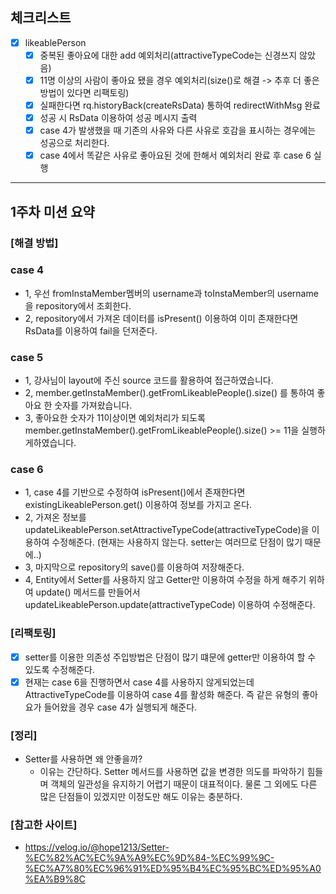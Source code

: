 ## 체크리스트

- [x] likeablePerson
    - [x] 중복된 좋아요에 대한 add 예외처리(attractiveTypeCode는 신경쓰지 않았음)
    - [x] 11명 이상의 사람이 좋아요 됐을 경우 예외처리(size()로 해결 -> 추후 더 좋은방법이 있다면 리팩토링)
    - [x] 실패한다면 rq.historyBack(createRsData) 통하여 redirectWithMsg 완료
    - [x] 성공 시 RsData 이용하여 성공 메시지 출력
    - [x] case 4가 발생했을 때 기존의 사유와 다른 사유로 호감을 표시하는 경우에는 성공으로 처리한다.
    - [x] case 4에서 똑같은 사유로 좋아요된 것에 한해서 예외처리 완료 후 case 6 실행

---
## 1주차 미션 요약

### [해결 방법]

### case 4
- 1, 우선 fromInstaMember멤버의 username과 toInstaMember의 username을 repository에서 조회한다.
- 2, repository에서 가져온 데이터를 isPresent() 이용하여 이미 존재한다면 RsData를 이용하여 fail을 던저준다.

### case 5
- 1, 강사님이 layout에 주신 source 코드를 활용하여 접근하였습니다.
- 2, member.getInstaMember().getFromLikeablePeople().size() 를 통하여 좋아요 한 숫자를 가져왔습니다.
- 3, 좋아요한 숫자가 11이상이면 예외처리가 되도록 member.getInstaMember().getFromLikeablePeople().size() >= 11을 실행하게하였습니다.

### case 6
- 1, case 4를 기반으로 수정하여 isPresent()에서 존재한다면 existingLikeablePerson.get() 이용하여 정보를 가지고 온다.
- 2, 가져온 정보를 updateLikeablePerson.setAttractiveTypeCode(attractiveTypeCode)을 이용하여 수정해준다. (현재는 사용하지 않는다. setter는 여러므로 단점이 많기 때문에..)
- 3, 마지막으로 repository의 save()를 이용하여 저장해준다.
- 4, Entity에서 Setter를 사용하지 않고 Getter만 이용하여 수정을 하게 해주기 위하여 update() 메서드를 만들어서 updateLikeablePerson.update(attractiveTypeCode) 이용하여 수정해준다. 

### [리팩토링]
- [x] setter를 이용한 의존성 주입방법은 단점이 많기 떄문에 getter만 이용하여 할 수 있도록 수정해준다.
- [x] 현재는 case 6을 진행하면서 case 4를 사용하지 않게되었는데 AttractiveTypeCode를 이용하여 case 4를 활성화 해준다. 즉 같은 유형의 좋아요가 들어왔을 경우 case 4가 실행되게 해준다.

### [정리]
- Setter를 사용하면 왜 안좋을까?
  - 이유는 간단하다. Setter 메서드를 사용하면 값을 변경한 의도를 파악하기 힘들며 객체의 일관성을 유지하기 어렵기 때문이 대표적이다. 물론 그 외에도 다른 많은 단점들이 있겠지만 이정도만 해도 이유는 충분하다.
  
### [참고한 사이트]
- https://velog.io/@hope1213/Setter-%EC%82%AC%EC%9A%A9%EC%9D%84-%EC%99%9C-%EC%A7%80%EC%96%91%ED%95%B4%EC%95%BC%ED%95%A0%EA%B9%8C